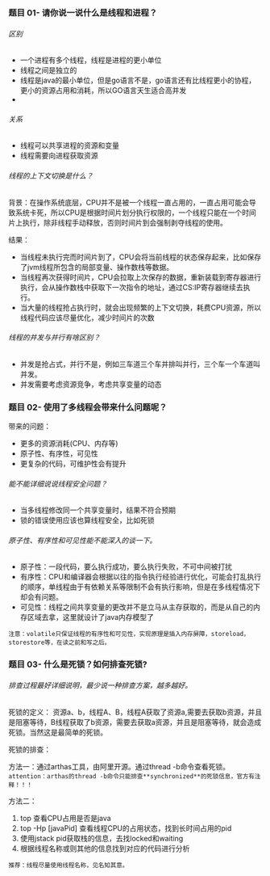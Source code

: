 
### 题目 01- 请你说一说什么是线程和进程？
###### 区别
* 一个进程有多个线程，线程是进程的更小单位
* 线程之间是独立的
* 线程是java的最小单位，但是go语言不是，go语言还有比线程更小的协程，更小的资源占用和消耗，所以GO语言天生适合高并发
* 
###### 关系
* 线程可以共享进程的资源和变量
* 线程需要向进程获取资源

###### 线程的上下文切换是什么？
背景：在操作系统底层，CPU并不是被一个线程一直占用的，一直占用可能会导致系统卡死，所以CPU是根据时间片划分执行权限的，一个线程只能在一个时间片上执行，除非线程手动释放，否则时间片到会强制剥夺线程的使用。

结果：
* 当线程未执行完而时间片到了，CPU会将当前线程的状态保存起来，比如保存了jvm线程所包含的局部变量、操作数栈等数据。
* 当线程再次获得时间片，CPU会拉取上次保存的数据，重新装载到寄存器进行执行，会从操作数栈中获取下一次指令的地址，通过CS:IP寄存器继续去执行。
* 当大量的线程抢占执行时，就会出现频繁的上下文切换，耗费CPU资源，所以线程代码应该尽量优化，减少时间片的次数

###### 线程的并发与并行有啥区别？
* 并发是抢占式，并行不是，例如三车道三个车并排叫并行，三个车一个车道叫并发。
* 并发需要考虑资源竞争，考虑共享变量的动态

### 题目 02- 使用了多线程会带来什么问题呢？
带来的问题：
* 更多的资源消耗(CPU、内存等)
* 原子性、有序性，可见性
* 更复杂的代码，可维护性会有提升
###### 能不能详细说说线程安全问题？
* 当多线程修改同一个共享变量时，结果不符合预期
* 锁的错误使用应该也算线程安全，比如死锁
###### 原子性、有序性和可见性能不能深入的谈一下。
* 原子性：一段代码，要么执行成功，要么执行失败，不可中间被打扰
* 有序性：CPU和编译器会根据以往的指令执行经验进行优化，可能会打乱执行的顺序，单线程由于有依赖关系等限制不会有执行影响，但是在多线程情况下却会有问题。
* 可见性：线程之间共享变量的更改并不是立马从主存获取的，而是从自己的内存区域去拿，这里就设计了java内存模型了

```注意：volatile只保证线程的有序性和可见性，实现原理是插入内存屏障，storeload，storestore等，在读之前和写之后。```

### 题目 03- 什么是死锁？如何排查死锁?
###### 排查过程最好详细说明，最少说一种排查方案，越多越好。

死锁的定义： 资源a、b，线程A、B，线程A获取了资源a,需要去获取b资源，并且是阻塞等待，B线程获取了b资源，需要去获取a资源，并且是阻塞等待，就会造成死锁。当然这是最简单的死锁。

死锁的排查：

方法一：通过arthas工具，由阿里开源。通过thread -b命令查看死锁。
```attention：arthas的thread -b命令只能排查**synchronized**的死锁信息，官方有注释！！！```

方法二：

1. top 查看CPU占用是否是java
2. top -Hp [javaPid] 查看线程CPU的占用状态，找到长时间占用的pid
3. 使用jstack pid获取栈的信息，去找locked和waiting
4. 根据线程名称或则其他的信息找到对应的代码进行分析

```推荐：线程尽量使用线程名称，见名知其意。```
